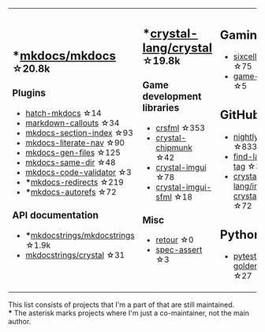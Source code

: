 <table><tr><td>

## **\***[mkdocs/mkdocs](https://github.com/mkdocs/mkdocs) <sup>☆20.8k</sup>

### Plugins

* [hatch-mkdocs](https://github.com/mkdocs/hatch-mkdocs) ☆14
* [markdown-callouts](https://github.com/oprypin/markdown-callouts) ☆34
* [mkdocs-section-index](https://github.com/oprypin/mkdocs-section-index) ☆93
* [mkdocs-literate-nav](https://github.com/oprypin/mkdocs-literate-nav) ☆90
* [mkdocs-gen-files](https://github.com/oprypin/mkdocs-gen-files) ☆125
* [mkdocs-same-dir](https://github.com/oprypin/mkdocs-same-dir) ☆48
* [mkdocs-code-validator](https://github.com/oprypin/mkdocs-code-validator) ☆3
* **\***[mkdocs-redirects](https://github.com/mkdocs/mkdocs-redirects) ☆219
* **\***[mkdocs-autorefs](https://github.com/mkdocstrings/autorefs) ☆72

### API documentation

* **\***[mkdocstrings/mkdocstrings](https://github.com/mkdocstrings/mkdocstrings) ☆1.9k
* [mkdocstrings/crystal](https://github.com/mkdocstrings/crystal) ☆31

</td><td>

## **\***[crystal-lang/crystal](https://github.com/crystal-lang/crystal) <sup>☆19.8k</sup>

### Game development libraries

* [crsfml](https://github.com/oprypin/crsfml) ☆353
* [crystal-chipmunk](https://github.com/oprypin/crystal-chipmunk) ☆42
* [crystal-imgui](https://github.com/oprypin/crystal-imgui) ☆78
* [crystal-imgui-sfml](https://github.com/oprypin/crystal-imgui-sfml) ☆18

### Misc

* [retour](https://github.com/oprypin/retour) ☆0
* [spec-assert](https://github.com/oprypin/spec-assert) ☆3
  
&nbsp;

</td><td>

## Gaming

* [sixcells](https://github.com/oprypin/sixcells) ☆75
* [game-bots](https://github.com/oprypin/game-bots) ☆5

## GitHub

* [nightly.link](https://github.com/oprypin/nightly.link) ☆833
* [find-latest-tag](https://github.com/oprypin/find-latest-tag) ☆35
* [crystal-lang/install-crystal](https://github.com/crystal-lang/install-crystal) ☆72

## Python

* [pytest-golden](https://github.com/oprypin/pytest-golden) ☆27

</tr></table>

This list consists of projects that I'm a part of that are still maintained.  
**\*** The asterisk marks projects where I'm just a co-maintainer, not the main author.
